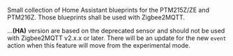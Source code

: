 Small collection of Home Assistant blueprints for the PTM215Z/ZE and PTM216Z. Those blueprints shall be used with Zigbee2MQTT.

...**(HA)** version are based on the deprecated sensor and should not be used with Zigbee2MQTT v2.x.x or later.
There will be an update for the new `event` action when this feature will move from the experimental mode.
